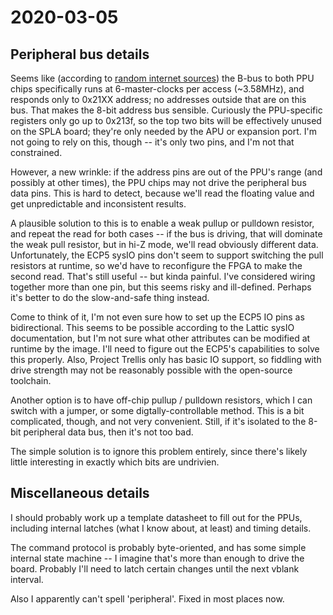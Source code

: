 # 2020-03-05

## Peripheral bus details

Seems like (according to [random internet sources](https://wiki.superfamicom.org/memory-mapping))
the B-bus to both PPU chips specifically runs at 6-master-clocks per access
(~3.58MHz), and responds only to 0x21XX address; no addresses outside that are
on this bus. That makes the 8-bit address bus sensible. Curiously the
PPU-specific registers only go up to 0x213f, so the top two bits will be
effectively unused on the SPLA board; they're only needed by the APU or
expansion port. I'm not going to rely on this, though -- it's only two pins,
and I'm not that constrained.

However, a new wrinkle: if the address pins are out of the PPU's range (and
possibly at other times), the PPU chips may not drive the peripheral bus data
pins. This is hard to detect, because we'll read the floating value and get
unpredictable and inconsistent results.

A plausible solution to this is to enable a weak pullup or pulldown resistor,
and repeat the read for both cases -- if the bus is driving, that will dominate
the weak pull resistor, but in hi-Z mode, we'll read obviously different data.
Unfortunately, the ECP5 sysIO pins don't seem to support switching the pull
resistors at runtime, so we'd have to reconfigure the FPGA to make the second
read. That's still useful -- but kinda painful. I've considered wiring together
more than one pin, but this seems risky and ill-defined. Perhaps it's better to
do the slow-and-safe thing instead.

Come to think of it, I'm not even sure how to set up the ECP5 IO pins as
bidirectional. This seems to be possible according to the Lattic sysIO
documentation, but I'm not sure what other attributes can be modified at
runtime by the image. I'll need to figure out the ECP5's capabilities to solve
this properly.  Also, Project Trellis only has basic IO support, so fiddling
with drive strength may not be reasonably possible with the open-source
toolchain.

Another option is to have off-chip pullup / pulldown resistors, which I can
switch with a jumper, or some digtally-controllable method. This is a bit
complicated, though, and not very convenient. Still, if it's isolated to the
8-bit peripheral data bus, then it's not too bad.

The simple solution is to ignore this problem entirely, since there's likely
little interesting in exactly which bits are undrivien.

## Miscellaneous details

I should probably work up a template datasheet to fill out for the PPUs,
including internal latches (what I know about, at least) and timing details.

The command protocol is probably byte-oriented, and has some simple internal
state machine -- I imagine that's more than enough to drive the board.
Probably I'll need to latch certain changes until the next vblank interval.

Also I apparently can't spell 'peripheral'.  Fixed in most places now.
